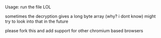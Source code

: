 Usage: run the file LOL

sometimes the decryption gives a long byte array (why? i dont know) might try to look into that in the future

please fork this and add support for other chromium based browsers
